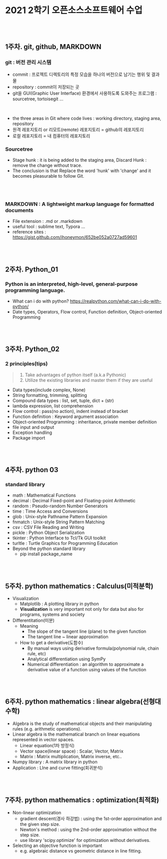 # 2021 2학기 오픈소스소프트웨어 수업 


<br><br>

## 1주차. git, github, MARKDOWN
### git : 버전 관리 시스템
* commit : 프로젝트 디렉토리의 특정 모습을 하나의 버전으로 남기는 행위 및 결과물
* repository : commit이 저장되는 곳
* git을 GUI(Graphic User Interface) 환경에서 사용하도록 도와주는 프로그램 : sourcetree, tortoisegit ...  

<br>

* the three areas in Git where code lives : working directory, staging area, repository
* 원격 레포지토리 or 리모트(remote) 레포지토리 = github의 레포지토리 
* 로컬 레포지토리 = 내 컴퓨터의 레포지토리 

### Sourcetree
* Stage hunk : it is being added to the staging area, Discard Hunk : remove the change without trace.  
* The conclusion is that Replace the word 'hunk' with 'change' and it becomes pleasurable to follow Git.


<br><br>

### MARKDOWN : A lightweight markup language for formatted documents
* File extension : .md or .markdown
* useful tool : sublime text, Typora ... 
* reference sites : <https://gist.github.com/ihoneymon/652be052a0727ad59601>

<br><br>

## 2주차. Python_01
### Python is an interpreted, high-level, general-purpose programming language.
* What can i do with python? <https://realpython.com/what-can-i-do-with-python/>
* Date types, Operators, Flow control, Function definition, Object-oriented Programming


<br><br>

## 3주차. Python_02
### 2 principles(tips)
> 1. Take advantages of python itself (a.k.a Pythonic)
> 2. Utilize the existing libraries and master them if they are useful  

* Data types(include complex, None) 
* String formatting, trimming, splitting
* Compound data types : list, set, tuple, dict  + (str)
* lambda expression, list comprehension
* Flow control : pass(no action), indent instead of bracket
* Function definition : Keyword argument association
* Object-oriented Programming : inheritance, private member definition
* file input and output
* Exception handling
* Package import

<br><br>
## 4주차. python 03
### standard library
* math : Mathematical Functions
* decimal : Decimal Fixed-point and Floating-point Arithmetic
* random : Pseudo-random Number Generators
* time : Time Access and Conversions
* glob : Unix-style Pathname Pattern Expansion
* fnmatch : Unix-style String Pattern Matching
* csv : CSV File Reading and Writing
* pickle : Python Object Serialization
* tkinter : Python Interface to Tcl/Tk GUI toolkit
* turltle : Turtle Graphics for Programming Education
* Beyond the python standard library
  * pip install package_name

<br><br>
## 5주차. python mathematics : Calculus(미적분학)
* Visualization
   * Matplotlib : A plotting library in python
   * <b>Visualization</b> is very important not only for data but also for programs, systems and society
* Differentitation(미분)
   * Meaning
     * The slope of the tangent line (plane) to the given function
     * The tangent line ~ linear approximation
   * How to get a derivative(도함수)
     * By manual ways using derivative formula(polynomial rule, chain rule, etc)
     * Analytical differentiation using SymPy
     * Numerical differentiation : an algorithm to approximate a derivative value of a function using values of the function

<br><br>
## 6주차. python mathematics : linear algebra(선형대수학)
* Algebra is the study of mathematical objects and their manipulating rules (e.g. arithmetic operations).
* Linear algebra is the mathematical branch on linear equations represented in vector spaces.
   * Linear equation(1차 방정식)
   * Vector space(linear space) : Scalar, Vector, Matrix
   * Matrix : Matrix multiplication, Matrix inverse, etc..
* Numpy library : A matrix library in python 
* Application : LIne and curve fitting(회귀분석)

<br><br>
## 7주차. python mathematics : optimization(최적화)
* Non-linear optimization
   * gradient descent(경사 하강법) : using the 1st-order approximation and the given step size.
   * Newton's method : using the 2nd-order approximation without the step size.
   * use library 'scipy.optimize' for optimization without derivatives. 
* Selecting an objective function is important 
   * e.g. algebraic distance vs geometric distance in line fitting.



